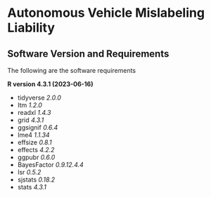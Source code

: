 # Autonomous Vehicle Mislabeling Liability

## Software Version and Requirements

The following are the software requirements 

**R version 4.3.1 (2023-06-16)**

* tidyverse *2.0.0*
* ltm *1.2.0*
* readxl *1.4.3*
* grid *4.3.1*
* ggsignif *0.6.4*
* lme4 *1.1.34*
* effsize *0.8.1*
* effects *4.2.2*
* ggpubr *0.6.0*
* BayesFactor *0.9.12.4.4*
* lsr *0.5.2*
* sjstats *0.18.2*
* stats *4.3.1*